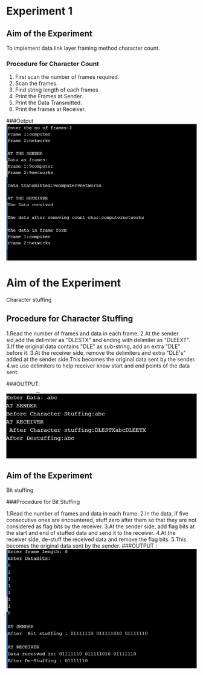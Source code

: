 # Experiment 1

## Aim of the Experiment
To implement data link layer framing method character count.

### Procedure for Character Count
1. First scan the number of frames required.
2. Scan the frames.
3. Find string length of each frames
4. Print the Frames at Sender.
5. Print  the Data Transmitted.
6. Print the frames at Receiver.

###Output
![output](exp1.PNG)

# Aim of the Experiment
Character stuffing

## Procedure for Character Stuffing
1.Read the number of frames and data in each frame.
2.At the sender sid,add the delimiter as "DLESTX" and ending with delimiter as "DLEEXT".
3.If the original data contains "DLE" as sub-string, add an extra "DLE" before it.
3.At the receiver side, remove the delimiters and extra "DLE's" added at the sender side.This becomes the original data sent by the sender.
4.we use delimiters to help receiver know start and end points of the data sent.

###OUTPUT:

 ![output](cs.PNG)
 
## Aim of the Experiment
Bit stuffing

###Procedure for Bit Stuffing

1.Read the number of frames and data in each frame.
2.In the data, if five consecutive ones are encountered, stuff zero after them so that they are not considered as flag bits by the receiver.
3.At the sender side, add flag bits at the start and end of stuffed data and send it to the receiver.
4.At the receiver side, de-stuff the received data and remove the flag bits.
5.This becomes the original data sent by the sender.
###OUTPUT :
![output](bs.PNG)
